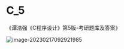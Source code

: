 # C_5

《谭浩强《C程序设计》第5版-考研题库及答案》

![image-20230217092921985](C:\Users\Administrator\AppData\Roaming\Typora\typora-user-images\image-20230217092921985.png)
